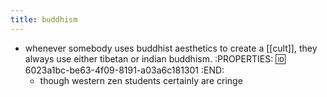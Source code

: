 ```yaml
---
title: buddhism
---
```


- whenever somebody uses buddhist aesthetics to create a [[cult]], they always use either tibetan or indian buddhism.
:PROPERTIES:
:id: 6023a1bc-be63-4f09-8191-a03a6c181301
:END:
  - though western zen students certainly are cringe
